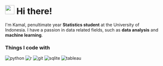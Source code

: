 <h1><img src="https://emojis.slackmojis.com/emojis/images/1643514476/4594/blob-wave.gif?1643514476" width="30"/> Hi there!</h1>

<p>I'm Kamal, penultimate year <b>Statistics student</b> at the University of Indonesia. I have a passion in data related fields, such as <b>data analysis</b> and <b>machine learning</b>.</p>

<h3>Things I code with</h3>
<p>
  <img alt="python" src="https://img.shields.io/badge/-Python-4B8BBE?style=flat-square&logo=python&logoColor=white" />
  <img alt="r" src="https://img.shields.io/badge/-R-165CAA?style=flat-square&logo=r&logoColor=white" />
  <img alt="git" src="https://img.shields.io/badge/-Git-F05032?style=flat-square&logo=git&logoColor=white" />
  <img alt="sqlite" src="https://img.shields.io/badge/-SQLite-003b57?style=flat-square&logo=sqlite&logoColor=white" />
  <img alt="tableau" src="https://img.shields.io/badge/-Tableau-e8762c?style=flat-square&logo=tableau&logoColor=white" />
</p>
